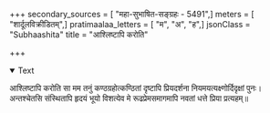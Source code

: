 +++
secondary_sources = [ "महा-सुभाषित-सङ्ग्रहः - 5491",]
meters = [ "शार्दूलविक्रीडितम्",]
pratimaalaa_letters = [ "म", "अ", "ह",]
jsonClass = "Subhaashita"
title = "आश्लिष्टापि करोति"

+++

<details open><summary>Text</summary>

आश्लिष्टापि करोति सा मम तनुं कण्ठग्रहोत्कण्ठितां दृष्टापि प्रियदर्शना नियमयत्यक्ष्णोर्दिदृक्षां पुनः।  
अन्तश्चेतसि संस्थितापि हृदयं भूयो विशत्येव मे रूढप्रेमसमागमापि नवतां धत्ते प्रिया प्रत्यहम्॥
</details>
